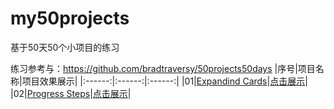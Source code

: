 # my50projects
基于50天50个小项目的练习

练习参考与：https://github.com/bradtraversy/50projects50days
|序号|项目名称|项目效果展示|
|:------:|:------:|:------:|
|01|[Expandind Cards](https://github.com/aq109/my50projects/tree/master/001.Expanding-Cards)|[点击展示](https://aq109.github.io/my50projects/001.Expanding-Cards/Expanding-Cards.html)|
|02|[Progress Steps](https://github.com/aq109/my50projects/tree/master/002.Progress-Steps)|[点击展示](https://aq109.github.io/my50projects/002.Progress-Steps/Progress-Steps.html)|
